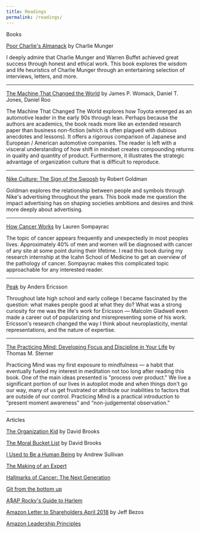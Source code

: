 ```yaml
---
title: Readings
permalink: /readings/
---
```


<div class = "bookContainer">
	Books
<!--
<h3><a href="https://www.amazon.com/Sapiens-Humankind-Yuval-Noah-Harari/dp/0062316095" target="_blank"><img class="book" src="https://images-na.ssl-images-amazon.com/images/I/51xwPegEzlL._SX333_BO1,204,203,200_.jpg" width="122" height="180"></a><a href="https://www.amazon.com/Sapiens-Humankind-Yuval-Noah-Harari/dp/0062316095">Sapiens: A Brief History of Humankind</a></h3>

<p>Yuval Noah Harari</p>
<p>
Sapiens is the most important book I have ever read. Sapiens aims to understand why the world is the way it is. Not because history repeats itself, but because if we understand the past we can liberate ourselves from the realities created for us and imagine the new. 
</p>
</div>
<hr>
-->


<div class = "bookContainer">

<p> <a href="https://www.amazon.com/Poor-Charlies-Almanack-Charles-Expanded/dp/1578645018">Poor Charlie's Almanack</a> by Charlie Munger</p>

<p>I deeply admire that Charlie Munger and Warren Buffet achieved great success through honest and ethical work. This book explores the wisdom and life heuristics of Charlie Munger through an entertaining selection of interviews, letters, and more.</p>
</div>
<hr>

<div class = "bookContainer">

<p> <a href="https://www.amazon.com/Machine-That-Changed-World-Revolutionizing/dp/0743299795">The Machine That Changed the World</a> by James P. Womack, Daniel T. Jones, Daniel Roo</p>

<p>The Machine That Changed The World explores how Toyota emerged as an automotive leader in the early 90s through lean. Perhaps because the authors are academics, the book reads more like an extended research paper than business non-fiction (which is often plagued with dubious anecdotes and lessons). It offers a rigorous comparison of Japanese and European / American automotive companies.  The reader is left with a visceral understanding of how shift in mindset creates compounding returns in quality and quantity of product. Furthermore, it illustrates the strategic advantage of organization culture that is difficult to reproduce.</p>
</div>
<hr>


<div class = "bookContainer">

<p><a href="https://www.amazon.com/Nike-Culture-Swoosh-Cultural-Icons/dp/0761961496">Nike Culture: The Sign of the Swoosh</a> by Robert Goldman</p>
<p>Goldman explores the relationship between people and symbols through Nike's advertising throughout the years. This book made me question the impact advertising has on shaping societies ambitions and desires and think more deeply about advertising.</p>
</div>
<hr>


<div class = "bookContainer">
<p><a href="https://www.amazon.com/How-Cancer-Works-Lauren-Sompayrac/dp/0763718211">How Cancer Works</a> by Lauren Sompayrac</p>
<p>The topic of cancer appears frequently and unexpectedly in most peoples lives. Approximately 40% of men and women will be diagnosed with cancer of any site at some point during their lifetime. I read this book during my research internship at the Icahn School of Medicine to get an overview of the pathology of cancer. Sompayrac makes this complicated topic approachable for any interested reader.</p>
</div>
<hr>


<div class = "bookContainer">
<p><a href="https://www.amazon.com/Peak-Secrets-New-Science-Expertise/dp/1531864880">Peak</a> by Anders Ericsson</p>
<p>Throughout late high school and early college I became fascinated by the question: what makes people good at what they do? What was a strong curiosity for me was the life's work for Ericsson — Malcolm Gladwell even made a career out of popularizing and misrepresenting some of his work. Ericsson's research changed the way I think about neuroplasticity, mental representations, and the nature of expertise.</p>
</div>
<hr>




<div class = "bookContainer">
<p><a href="https://www.amazon.com/Practicing-Mind-Developing-Discipline-Challenge/dp/1608680908">The Practicing Mind: Developing Focus and Discipline in Your Life</a> by Thomas M. Sterner</p>

<p>Practicing Mind was my first exposure to mindfulness — a habit that eventually fueled my interest in meditation not too long after reading this book. One of the main ideas presented is "process over product." We live a significant portion of our lives in autopilot mode and when things don't go our way, many of us get frustrated or attribute our inabilities to factors that are outside of our control. Practicing Mind is a practical introduction to “present moment awareness” and “non-judgemental observation.”</p>

</div>
<hr>
<div class = "bookContainer">
Articles
<p> <a href="https://www.theatlantic.com/magazine/archive/2001/04/the-organization-kid/302164/">The Organization Kid</a> by David Brooks </p>
<p><a href="https://www.nytimes.com/2015/04/12/opinion/sunday/david-brooks-the-moral-bucket-list.html">The Moral Bucket List</a> by David Brooks</p>
<p><a href="http://nymag.com/selectall/2016/09/andrew-sullivan-my-distraction-sickness-and-yours.html">I Used to Be a Human Being</a> by Andrew Sullivan</p>
<p><a href="https://hbr.org/2007/07/the-making-of-an-expert">The Making of an Expert</a></p>
<p><a href="http://www.cell.com/abstract/S0092-8674(11)00127-9">Hallmarks of Cancer: The Next Generation</a></p> 
<p><a href="http://ftp.newartisans.com/pub/git.from.bottom.up.pdf">Git from the bottom up</a></p>
<p><a href="http://www.complex.com/pop-culture/2012/01/asap-rockys-guide-to-harlem/7">A$AP Rocky's Guide to Harlem</a></p>
<p><a href="https://www.sec.gov/Archives/edgar/data/1018724/000119312518121161/d456916dex991.htm">Amazon Letter to Shareholders April 2018</a> by Jeff Bezos</p>
<p><a href="https://www.amazon.jobs/principles">Amazon Leadership Principles</a></p>

</div>


